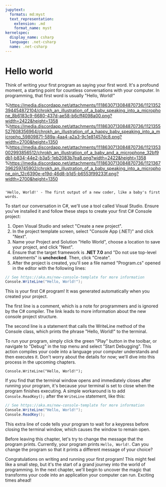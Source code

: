 ```yaml
---
jupytext:
  formats: md:myst
  text_representation:
    extension: .md
    format_name: myst
kernelspec:
  display_name: csharp
  language: .net-csharp
  name: .net-csharp
---
```


# Hello world

Think of writing your first program as saying your first word. It's a profound moment, a starting point for countless conversations with your computer. In programming, that first word is usually "Hello, World!"

%https://media.discordapp.net/attachments/1118630713084870736/1121352394454872104/chrokh_an_illustration_of_a_baby_speaking_into_a_microphone_8b6183c9-6680-437d-ae58-b6cff4098a00.png?width=2422&height=1358
%https://media.discordapp.net/attachments/1118630713084870736/1121355527608356964/chrokh_an_illustration_of_a_happy_baby_speaking_into_a_micropho_59809871-589a-4aa4-a2a3-9c1e81457dc8.png?width=2700&height=1350
%https://media.discordapp.net/attachments/1118630713084870736/1121353002993856512/chrokh_an_illustration_of_a_baby_and_a_microphone_32bf9db1-b834-44e2-b3a5-1eb2083b7ea8.png?width=2422&height=1358
%https://media.discordapp.net/attachments/1118630713084870736/1121367396259745902/chrokh_an_illustration_of_a_baby_speaking_into_a_microphone_pin_12c6390e-e19d-46d8-b1d5-b6553f99233f.png?width=2700&height=1350

```{figure} https://media.discordapp.net/attachments/1118630713084870736/1121391240424980601/chrokh_an_oil_painting_of_a_baby_speaking_into_a_microphone_exp_d3b27104-696c-4f67-b482-463f4c387e2e.png

'Hello, World!' - The first output of a new coder, like a baby's first words.
```

To start our conversation in C#, we'll use a tool called Visual Studio. Ensure you've installed it and follow these steps to create your first C# Console project:

1. Open Visual Studio and select "Create a new project".
1. In the project template screen, select "Console App (.NET)" and click "Next".
1. Name your Project and Solution "Hello World", choose a location to save your project, and click "Next".
1. Ensure that the target framework is **.NET 7.0** and "Do not use top-level statements" is **unchecked**. Then, click "Create".
1. After the project is created, you'll see a file named "Program.cs" opened in the editor with the following lines:

```csharp
// See https://aka.ms/new-console-template for more information
Console.WriteLine("Hello, World!");
```

This is your first C# program! It was generated automatically when you created your project.

The first line is a comment, which is a note for programmers and is ignored by the C# compiler. The link leads to more information about the new console project structure.

The second line is a statement that calls the WriteLine method of the Console class, which prints the phrase "Hello, World!" to the terminal.

To run your program, simply click the green "Play" button in the toolbar, or navigate to "Debug" in the top menu and select "Start Debugging". This action compiles your code into a language your computer understands and then executes it. Don't worry about the details for now; we'll dive into this process in the upcoming chapters.

```{code-cell} csharp
Console.WriteLine("Hello, World!");
```

If you find that the terminal window opens and immediately closes after running your program, it's because your terminal is set to close when the program finishes executing. A simple workaround is to add `Console.ReadKey();` after the `WriteLine` statement, like this:

```csharp
// See https://aka.ms/new-console-template for more information
Console.WriteLine("Hello, World!");
Console.ReadKey();
```

This extra line of code tells your program to wait for a keypress before closing the terminal window, which causes the window to remain open.

Before leaving this chapter, let's try to change the message that the program prints. Currently, your program prints `Hello, World!`. Can you change the program so that it prints a different message of your choice?

Congratulations on writing and running your first program! This might feel like a small step, but it's the start of a grand journey into the world of programming. In the next chapter, we'll begin to uncover the magic that transforms your code into an application your computer can run. Exciting times ahead!
